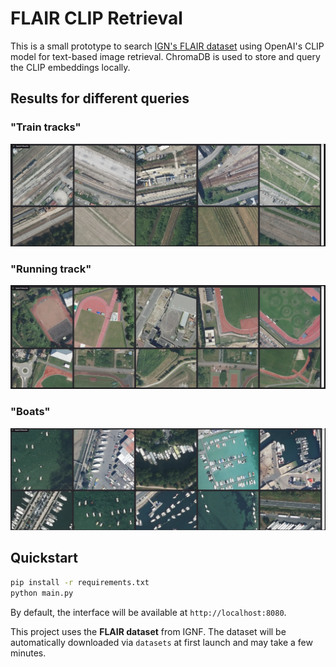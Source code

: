 # FLAIR CLIP Retrieval

This is a small prototype to search [IGN's FLAIR dataset](https://huggingface.co/datasets/IGNF/FLAIR) using OpenAI's CLIP model for text-based image retrieval. ChromaDB is used to store and query the CLIP embeddings locally.

## Results for different queries

### "Train tracks"

![](images/train_tracks.png)

### "Running track"
![](images/running_tracks.png)

### "Boats"
![](images/boats.png)


## Quickstart
```sh
pip install -r requirements.txt
python main.py
```

By default, the interface will be available at `http://localhost:8080`.

This project uses the **FLAIR dataset** from IGNF. The dataset will be automatically downloaded via `datasets` at first launch and may take a few minutes.
